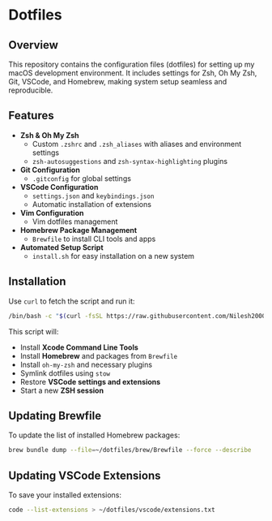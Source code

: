 # Dotfiles

## Overview
This repository contains the configuration files (dotfiles) for setting up my macOS development environment. It includes settings for Zsh, Oh My Zsh, Git, VSCode, and Homebrew, making system setup seamless and reproducible.

## Features
- **Zsh & Oh My Zsh**
  - Custom `.zshrc` and `.zsh_aliases` with aliases and environment settings
  - `zsh-autosuggestions` and `zsh-syntax-highlighting` plugins
- **Git Configuration**
  - `.gitconfig` for global settings
- **VSCode Configuration**
  - `settings.json` and `keybindings.json`
  - Automatic installation of extensions
- **Vim Configuration**
  - Vim dotfiles management
- **Homebrew Package Management**
  - `Brewfile` to install CLI tools and apps
- **Automated Setup Script**
  - `install.sh` for easy installation on a new system

## Installation
Use `curl` to fetch the script and run it:
```sh
/bin/bash -c "$(curl -fsSL https://raw.githubusercontent.com/Nilesh2000/dotfiles/main/install.sh)"
```

This script will:
- Install **Xcode Command Line Tools**
- Install **Homebrew** and packages from `Brewfile`
- Install `oh-my-zsh` and necessary plugins
- Symlink dotfiles using `stow`
- Restore **VSCode settings and extensions**
- Start a new **ZSH session**

## Updating Brewfile
To update the list of installed Homebrew packages:
```sh
brew bundle dump --file=~/dotfiles/brew/Brewfile --force --describe
```

## Updating VSCode Extensions
To save your installed extensions:
```sh
code --list-extensions > ~/dotfiles/vscode/extensions.txt
```
